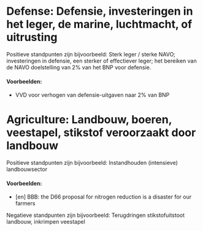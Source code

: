 

# Defense: Defensie, investeringen in het leger, de marine, luchtmacht, of uitrusting 

Positieve standpunten zijn bijvoorbeeld: Sterk leger / sterke NAVO; investeringen in defensie, een sterker of effectiever leger; het bereiken van de NAVO doelstelling van 2% van het BNP voor defensie.

#### Voorbeelden:
- VVD voor verhogen van defensie-uitgaven naar 2% van BNP



# Agriculture: Landbouw, boeren, veestapel, stikstof veroorzaakt door landbouw 

Positieve standpunten zijn bijvoorbeeld: Instandhouden (intensieve) landbouwsector

#### Voorbeelden:
- [en] BBB: the D66 proposal for nitrogen reduction is a disaster for our farmers

Negatieve standpunten zijn bijvoorbeeld: Terugdringen stikstofuitstoot landbouw, inkrimpen veestapel

